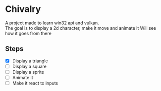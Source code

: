 # Chivalry

A project made to learn win32 api and vulkan.  
The goal is to display a 2d character, make it move and animate it
Will see how it goes from there

## Steps
- [x] Display a triangle
- [ ] Display a square
- [ ] Display a sprite
- [ ] Animate it
- [ ] Make it react to inputs
